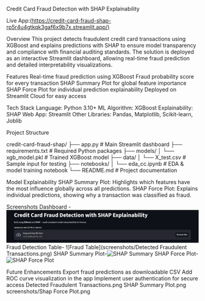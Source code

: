 Credit Card Fraud Detection with SHAP Explainability

Live App:[(https://credit-card-fraud-shap-rp5r4u4gtkqk3gaf6x9b7x.streamlit.app/)](https://credit-card-fraud-shap-rp5r4u4gtkqk3gaf6x9b7x.streamlit.app/)


Overview
 This project detects fraudulent credit card transactions using XGBoost and explains predictions with SHAP to ensure model transparency and compliance with financial auditing standards.
 The solution is deployed as an interactive Streamlit dashboard, allowing real-time fraud prediction and detailed interpretability visualizations.


Features
 Real-time fraud prediction using XGBoost
 Fraud probability score for every transaction
 SHAP Summary Plot for global feature importance
 SHAP Force Plot for individual prediction explainability
 Deployed on Streamlit Cloud for easy access


Tech Stack
 Language: Python 3.10+
 ML Algorithm: XGBoost
 Explainability: SHAP
 Web App: Streamlit
 Other Libraries: Pandas, Matplotlib, Scikit-learn, Joblib


Project Structure

credit-card-fraud-shap/
├── app.py                # Main Streamlit dashboard
├── requirements.txt      # Required Python packages
├── models/
│   └── xgb_model.pkl     # Trained XGBoost model
├── data/
│   └── X_test.csv        # Sample input for testing
├── notebooks/
│   └── eda_cc.ipynb      # EDA & model training notebook
└── README.md             # Project documentation


Model Explainability
SHAP Summary Plot: Highlights which features have the most influence globally across all predictions.
SHAP Force Plot: Explains individual predictions, showing why a transaction was classified as fraud.


Screenshots
  Dashboard - ![Dashboard](screenshots/Dashboard.png)
  Fraud Detection Table- ![Fraud Table](screenshots/Detected Fraudulent Transactions.png)
  SHAP Summary Plot-![SHAP Summary](screenshots/shap_summary.png)
  SHAP Force Plot-![SHAP Force Plot](screenshots/shap_force.png)


Future Enhancements
  Export fraud predictions as downloadable CSV
  Add ROC curve visualization in the app
  Implement user authentication for secure access
  Detected Fraudulent Transactions.png
  SHAP Summary Plot.png
  screenshots/Shap Force Plot.png






